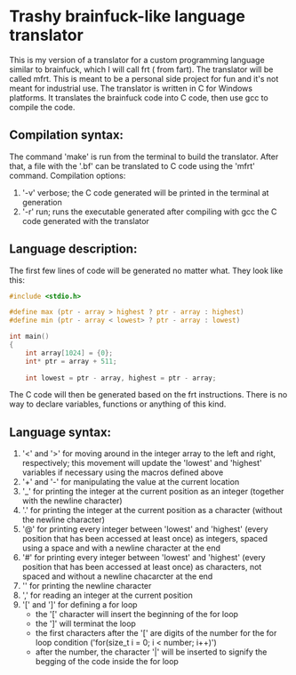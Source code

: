 # Trashy brainfuck-like language translator

This is my version of a translator for a custom programming language similar to brainfuck, which I will call frt ( from fart). The translator will be called mfrt.
This is meant to be a personal side project for fun and it's not meant for industrial use.
The translator is written in C for Windows platforms. It translates the brainfuck code into C code, then use gcc to compile the code.

## Compilation syntax:
The command 'make' is run from the terminal to build the translator. After that, a file with the '.bf' can be translated to C code using the 'mfrt' command. Compilation options:
1. '-v' verbose; the C code generated will be printed in the terminal at generation
2. '-r' run; runs the executable generated after compiling with gcc the C code generated with the translator

## Language description:
The first few lines of code will be generated no matter what. They look like this:

```C
#include <stdio.h>

#define max (ptr - array > highest ? ptr - array : highest)
#define min (ptr - array < lowest> ? ptr - array : lowest)

int main()
{
    int array[1024] = {0};
    int* ptr = array + 511;
    
    int lowest = ptr - array, highest = ptr - array;

```

The C code will then be generated based on the frt instructions. There is no way to declare variables, functions or anything of this kind.

## Language syntax:
1. '<' and '>' for moving around in the integer array to the left and right, respectively; this movement will update the 'lowest' and 'highest' variables if necessary using the macros defined above
2. '+' and '-' for manipulating the value at the current location
3. '_' for printing the integer at the current position as an integer (together with the newline character)
4. '.' for printing the integer at the current position as a character (without the newline character)
5. '@' for printing every integer between 'lowest' and 'highest' (every position that has been accessed at least once) as integers, spaced using a space and with a newline character at the end
6. '#' for printing every integer between 'lowest' and 'highest' (every position that has been accessed at least once) as characters, not spaced and without a newline chacarcter at the end
7. '\' for printing the newline character
8. ',' for reading an integer at the current position
9. '[' and ']' for defining a for loop
    - the '[' character will insert the beginning of the for loop
    - the ']' will terminat the loop
    - the first characters after the '[' are digits of the number for the for loop condition ('for(size_t i = 0; i < number; i++)')
    - after the number, the character '|' will be inserted to signify the begging of the code inside the for loop
